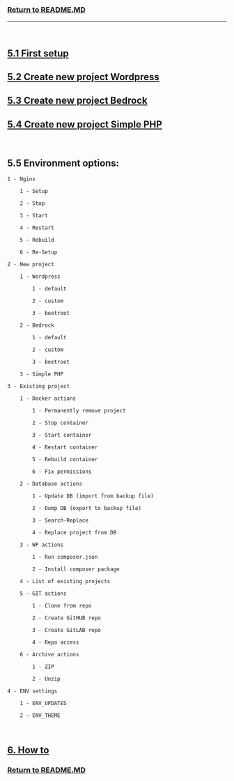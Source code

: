 ### [Return to README.MD](../../README.MD#5-start-the-application)
----------------------------------
<br>

## [5.1 First setup](./5-doc.MD#51-first-setup)

## [5.2 Create new project Wordpress](./5-doc-new-wordpress.MD#create-new-project)

## [5.3 Create new project Bedrock](./5-doc-new-wordpress.MD#create-new-project)

## [5.4 Create new project Simple PHP](./5-doc-new-php.MD#54-create-new-simple-php)

<br>

## 5.5 Environment options:

```
1 - Nginx

    1 - Setup

    2 - Stop

    3 - Start

    4 - Restart

    5 - Rebuild

    6 - Re-Setup

2 - New project

    1 - Wordpress

        1 - default

        2 - custom

        3 - beetroot

    2 - Bedrock

        1 - default

        2 - custom

        3 - beetroot

    3 - Simple PHP

3 - Existing project

    1 - Docker actions

        1 - Permanently remove project

        2 - Stop container

        3 - Start container

        4 - Restart container

        5 - Rebuild container

        6 - Fix permissions

    2 - Database actions

        1 - Update DB (import from backup file)

        2 - Dump DB (export to backup file)

        3 - Search-Replace

        4 - Replace project from DB

    3 - WP actions

        1 - Run composer.json

        2 - Install composer package

    4 - List of existing projects

    5 - GIT actions

        1 - Clone from repo

        2 - Create GitHUB repo

        3 - Create GitLAB repo

        4 - Repo access

    6 - Archive actions

        1 - ZIP

        2 - Unzip

4 - ENV settings

    1 - ENV_UPDATES

    2 - ENV_THEME

```

<br>

## [6. How to](./6-doc.MD#6-how-to)

### [Return to README.MD](../../README.MD#5-start-the-application)
